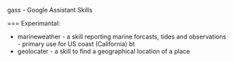 gass - Google Assistant Skills

===
Experimantal:
+ marineweather - a skill reporting marine forcasts, tides and observations - primary use for US coast (California) bt
+ geolocater - a skill to find a geographical location of a place